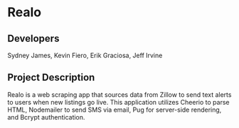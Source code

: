# Realo

## Developers

Sydney James, Kevin Fiero, Erik Graciosa, Jeff Irvine

## Project Description

Realo is a web scraping app that sources data from Zillow to send text alerts to users when new listings go live. This application utilizes Cheerio to parse HTML, Nodemailer to send SMS via email, Pug for server-side rendering, and Bcrypt authentication.
